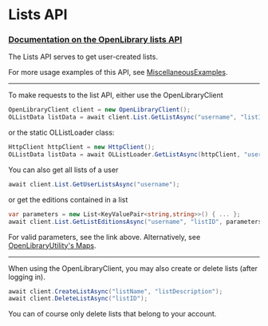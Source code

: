 # Lists API 
### [Documentation on the OpenLibrary lists API](https://openlibrary.org/dev/docs/api/lists)

The Lists API serves to get user-created lists.

For more usage examples of this API, see [MiscellaneousExamples](https://github.com/Luca3317/OpenLibrary.NET/blob/main/examples/MiscellaneousExamples.cs).
***

To make requests to the list API, either use the OpenLibraryClient
```csharp
OpenLibraryClient client = new OpenLibraryClient();
OLListData listData = await client.List.GetListAsync("username", "listID");
```

or the static OLListLoader class:
```csharp
HttpClient httpClient = new HttpClient();
OLListData listData = await OLListLoader.GetListAsync(httpClient, "username", "listID");
```

You can also get all lists of a user
```csharp
await client.List.GetUserListsAsync("username");
```
or get the editions contained in a list
```csharp
var parameters = new List<KeyValuePair<string,string>>() { ... };
await client.List.GetListEditionsAsync("username", "listID", parameters);
```
For valid parameters, see the link above.
Alternatively, see [OpenLibraryUtility's Maps](https://github.com/Luca3317/OpenLibrary.NET/blob/main/docs/Utilities.md#Maps).
***
When using the OpenLibraryClient, you may also create or delete lists (after logging in).
```csharp
await client.CreateListAsync("listName", "listDescription");
await client.DeleteListAsync("listID");
```
You can of course only delete lists that belong to your account.
